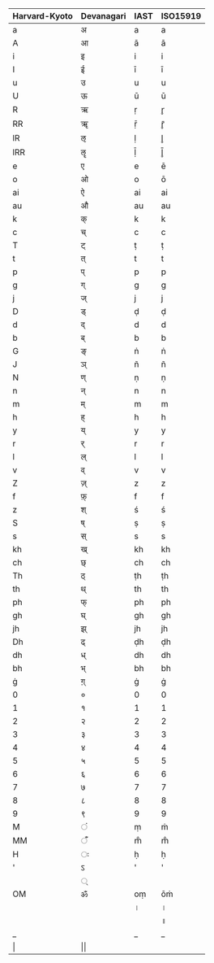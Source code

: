 |Harvard-Kyoto|Devanagari|IAST|ISO15919||----|----|----|----||a|अ|a|a||A|आ|ā|ā||i|इ|i|i||I|ई|ī|ī||u|उ|u|u||U|ऊ|ū|ū||R|ऋ|ṛ|r̥||RR|ॠ|ṝ|r̥̄||lR|ऌ|ḷ|l̥||lRR|ॡ|ḹ|l̥̄||e|ए|e|ē||o|ओ|o|ō||ai|ऐ|ai|ai||au|औ|au|au||k|क्|k|k||c|च्|c|c||T|ट्|ṭ|ṭ||t|त्|t|t||p|प्|p|p||g|ग्|g|g||j|ज्|j|j||D|ड्|ḍ|ḍ||d|द्|d|d||b|ब्|b|b||G|ङ्|ṅ|ṅ||J|ञ्|ñ|ñ||N|ण्|ṇ|ṇ||n|न्|n|n||m|म्|m|m||h|ह्|h|h||y|य्|y|y||r|र्|r|r||l|ल्|l|l||v|व्|v|v||Z|ज़्|z|z||f|फ़्|f|f||z|श्|ś|ś||S|ष्|ṣ|ṣ||s|स्|s|s||kh|ख्|kh|kh||ch|छ्|ch|ch||Th|ठ्|ṭh|ṭh||th|थ्|th|th||ph|फ्|ph|ph||gh|घ्|gh|gh||jh|झ्|jh|jh||Dh|ढ्|ḍh|ḍh||dh|ध्|dh|dh||bh|भ्|bh|bh||ġ|ग़्|ġ|ġ||0|०|0|0||1|१|1|1||2|२|2|2||3|३|3|3||4|४|4|4||5|५|5|5||6|६|6|6||7|७|7|7||8|८|8|8||9|९|9|9||M|ं|ṃ|ṁ||MM|ँ|m̐|m̐||H|ः|ḥ|ḥ||'|ऽ|'|'|||्||||OM|ॐ|oṃ|ōṁ||||।|।|।|||||॥|॥|॥||_|‌|_|_||\|‍|\|\|